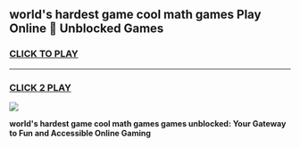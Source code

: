 
## world's hardest game cool math games Play Online 👋 Unblocked Games
<h3>
<a href="https://news.freeplayer.one?title=world's_hardest_game_cool_math_games&ref=17CMG">CLICK TO PLAY</a></h3>
<hr>

<h3>
<a href="https://news.freeplayer.one?title=world's_hardest_game_cool_math_games&ref=17CMG">CLICK 2 PLAY</a>
  
</h3>

<a href="https://news.freeplayer.one?title=world's_hardest_game_cool_math_games&ref=17CMG/"><img src="https://clearcache.store/games.png"></a>


**world's hardest game cool math games games unblocked: Your Gateway to Fun and Accessible Online Gaming**
